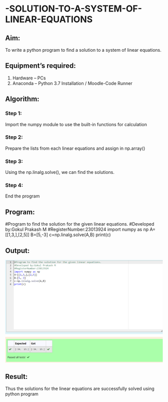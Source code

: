 # -SOLUTION-TO-A-SYSTEM-OF-LINEAR-EQUATIONS
## Aim:
To write a python program to find a solution to a system of linear equations.
## Equipment’s required:
1. 	Hardware – PCs
2. 	Anaconda – Python 3.7 Installation / Moodle-Code Runner
## Algorithm:
### Step 1: 
Import the numpy module to use the built-in functions for calculation
### Step 2: 
Prepare the lists from each linear equations and assign in np.array()
### Step 3: 
Using the np.linalg.solve(), we can find the solutions.
### Step 4: 
End the program
## Program:
#Program to find the solution for the given linear equations.
#Developed by:Gokul Prakash M
#RegisterNumber:23013924
import numpy as np
A=[[1,3,],[2,5]]
B=[5,-3]
c=np.linalg.solve(A,B)
print(c)
## Output:
![Alt text](<Screenshot 2023-11-23 230716.png>)

## Result: 
Thus the solutions for the linear equations are successfully solved using python program

